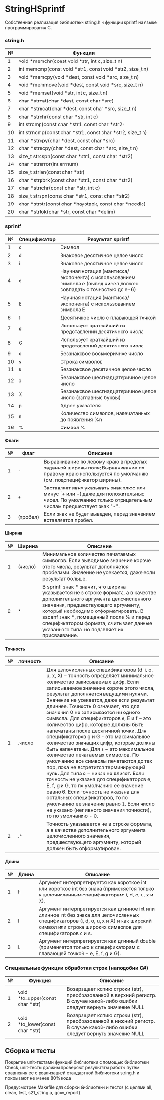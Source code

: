 # StringHSprintf

Собственная реализация библиотеки string.h и функции sprintf на языке программирования С.

### string.h
| № | Функции |
| ------ | ------ |
| 1 | void *memchr(const void *str, int c, size_t n) |
| 2 | int memcmp(const void *str1, const void *str2, size_t n) |
| 3 | void *memcpy(void *dest, const void *src, size_t n) |
| 4 | void *memmove(void *dest, const void *src, size_t n) |
| 5 | void *memset(void *str, int c, size_t n) |
| 6 | char *strcat(char *dest, const char *src) |
| 7 | char *strncat(char *dest, const char *src, size_t n) |
| 8  | char *strchr(const char *str, int c) |
| 9 | int strcmp(const char *str1, const char *str2) |
| 10 | int strncmp(const char *str1, const char *str2, size_t n) |
| 11 | char *strcpy(char *dest, const char *src) |
| 12 | char *strncpy(char *dest, const char *src, size_t n) |
| 13 | size_t strcspn(const char *str1, const char *str2) |
| 14 | char *strerror(int errnum) |
| 15 | size_t strlen(const char *str) |
| 16 | char *strpbrk(const char *str1, const char *str2) |
| 17 | char *strrchr(const char *str, int c) |
| 18 | size_t strspn(const char *str1, const char *str2) |
| 19 | char *strstr(const char *haystack, const char *needle) |
| 20 | char *strtok(char *str, const char *delim) |

### sprintf
 
| № | Спецификатор | Результат sprintf |
| --- | --- | --- |
| 1 | c | Символ | Символ |
| 2 | d | Знаковое десятичное целое число |
| 3 | i | Знаковое десятичное целое число |
| 4 | e | Научная нотация (мантисса/экспонента) с использованием символа e (вывод чисел должен совпадать с точностью до e-6) |
| 5 | E | Научная нотация (мантисса/экспонента) с использованием символа Е |
| 6 | f | Десятичное число с плавающей точкой | 
| 7 | g | Использует кратчайший из представлений десятичного числа |
| 8 | G | Использует кратчайший из представлений десятичного числа |
| 9 | o | Беззнаковое восьмеричное число |
| 10 | s | Строка символов |
| 11 | u | Беззнаковое десятичное целое число |
| 12 | x | Беззнаковое шестнадцатеричное целое число | 
| 13 | X | Беззнаковое шестнадцатеричное целое число (заглавные буквы) |
| 14 | p | Адрес указателя |
| 15 | n | Количество символов, напечатанных до появления %n |
| 16 | % | Символ % |

#### Флаги

| № | Флаг | Описание |
| --- | --- | --- |
| 1 | - | Выравнивание по левому краю в пределах заданной ширины поля; Выравнивание по правому краю используется по умолчанию (см. подспецификатор ширины). |
| 2 | + | Заставляет явно указывать знак плюс или минус (+ или -) даже для положительных чисел. По умолчанию только отрицательным числам предшествует знак "-". |
| 3 | (пробел) | Если знак не будет выведен, перед значением вставляется пробел. |

#### Ширина

| № | Ширина | Описание |
| --- | --- | --- |
| 1	| (число) | Минимальное количество печатаемых символов. Если выводимое значение короче этого числа, результат дополняется пробелами. Значение не усекается, даже если результат больше. |
| 2 | * | В sprintf знак * значит, что ширина указывается не в строке формата, а в качестве дополнительного аргумента целочисленного значения, предшествующего аргументу, который необходимо отформатировать. В sscanf знак *, помещенный после % и перед спецификатором формата, считывает данные указанного типа, но подавляет их присваивание. |

#### Точность

| № | .точность | Описание |
| --- | --- | --- |
| 1	| .число | Для целочисленных спецификаторов (d, i, o, u, x, X) − точность определяет минимальное количество записываемых цифр. Если записываемое значение короче этого числа, результат дополняется ведущими нулями. Значение не усекается, даже если результат длиннее. Точность 0 означает, что для значения 0 не записывается ни одного символа. Для спецификаторов e, E и f − это количество цифр, которые должны быть напечатаны после десятичной точки. Для спецификаторов g и G − это максимальное количество значащих цифр, которые должны быть напечатаны. Для s − это максимальное количество печатаемых символов. По умолчанию все символы печатаются до тех пор, пока не встретится терминирующий нуль. Для типа с − никак не влияет. Если точность не указана для спецификаторов e, E, f, g и G, то по умолчанию ее значение равно 6. Если точность не указана для остальных спецификаторов, то по умолчанию ее значение равно 1. Если число не указано (нет явного значения точности), то по умолчанию - 0. |
| 2	| .* | Точность указывается не в строке формата, а в качестве дополнительного аргумента целочисленного значения, предшествующего аргументу, который должен быть отформатирован. |

#### Длина

| № | Длина | Описание |
| --- | --- | --- |
| 1 | h | Аргумент интерпретируется как короткое int или короткое int без знака (применяется только к целочисленным спецификаторам: i, d, o, u, x и X). |
| 2 | l | Аргумент интерпретируется как длинное int или длинное int без знака для целочисленных спецификаторов (i, d, o, u, x и X) и как широкий символ или строка широких символов для спецификаторов c и s. |
| 3 | L | Аргумент интерпретируется как длинный double (применяется только к спецификаторам с плавающей точкой − e, E, f, g и G). |

### Специальные функции обработки строк (наподобии C#)

| № | Функция | Описание |
| ------ | ------ | ------ |
| 1 | void *to_upper(const char *str) | Возвращает копию строки (str), преобразованной в верхний регистр. В случае какой-либо ошибки следует вернуть значение NULL |
| 2 | void *to_lower(const char *str) | Возвращает копию строки (str), преобразованной в нижний регистр. В случае какой-либо ошибки следует вернуть значение NULL |

## Сборка и тесты

Покрытие unit-тестами функций библиотеки c помощью библиотеки Check, unit-тесты должны проверяют результаты работы путём сравнения ее с реализацией стандартной библиотеки string.h и покрывают не менее 80% кода

Предусмотрен Makefile для сборки библиотеки и тестов (с целями all, clean, test, s21_string.a, gcov_report)

